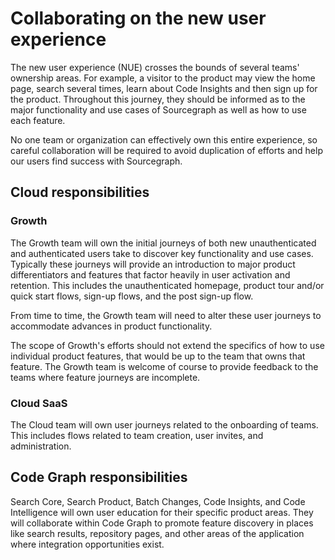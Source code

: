 # Collaborating on the new user experience

The new user experience (NUE) crosses the bounds of several teams' ownership areas. For example, a visitor to the product may view the home page, search several times, learn about Code Insights and then sign up for the product. Throughout this journey, they should be informed as to the major functionality and use cases of Sourcegraph as well as how to use each feature.

No one team or organization can effectively own this entire experience, so careful collaboration will be required to avoid duplication of efforts and help our users find success with Sourcegraph.

## Cloud responsibilities

### Growth

The Growth team will own the initial journeys of both new unauthenticated and authenticated users take to discover key functionality and use cases. Typically these journeys will provide an introduction to major product differentiators and features that factor heavily in user activation and retention. This includes the unauthenticated homepage, product tour and/or quick start flows, sign-up flows, and the post sign-up flow.

From time to time, the Growth team will need to alter these user journeys to accommodate advances in product functionality.

The scope of Growth's efforts should not extend the specifics of how to use individual product features, that would be up to the team that owns that feature. The Growth team is welcome of course to provide feedback to the teams where feature journeys are incomplete.

### Cloud SaaS

The Cloud team will own user journeys related to the onboarding of teams. This includes flows related to team creation, user invites, and administration.

## Code Graph responsibilities

Search Core, Search Product, Batch Changes, Code Insights, and Code Intelligence will own user education for their specific product areas. They will collaborate within Code Graph to promote feature discovery in places like search results, repository pages, and other areas of the application where integration opportunities exist.
